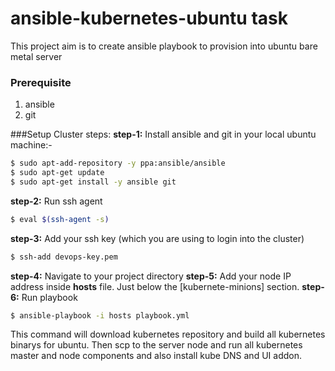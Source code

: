 # ansible-kubernetes-ubuntu task
This project aim is to create ansible playbook to provision into ubuntu bare metal server 

### Prerequisite
1. ansible 
2. git

###Setup Cluster steps:
**step-1:** Install ansible and git in your local ubuntu machine:-
```bash
$ sudo apt-add-repository -y ppa:ansible/ansible
$ sudo apt-get update
$ sudo apt-get install -y ansible git
```

**step-2:** Run ssh agent
```bash
$ eval $(ssh-agent -s)
```
**step-3:**  Add your ssh key (which you are using to login into the cluster)
```bash
$ ssh-add devops-key.pem
```
**step-4:** Navigate to your project directory
**step-5:** Add  your node IP address inside **hosts** file. Just below the [kubernete-minions] section.
**step-6:** Run playbook 
```bash
$ ansible-playbook -i hosts playbook.yml
```

This command will download kubernetes repository and build all kubernetes binarys for ubuntu. Then scp to the server node and run all kubernetes master and node components and also install kube DNS and UI addon. 